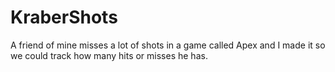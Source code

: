 ﻿# KraberShots
A friend of mine misses a lot of shots in a game called Apex and I made it so we could track how many hits or misses he has.
